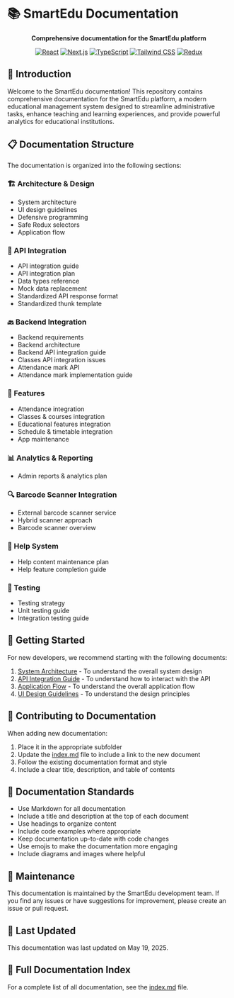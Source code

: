 # 📚 SmartEdu Documentation

<div align="center">

**Comprehensive documentation for the SmartEdu platform**

[![React](https://img.shields.io/badge/React-18-blue.svg)](https://reactjs.org/)
[![Next.js](https://img.shields.io/badge/Next.js-14-black.svg)](https://nextjs.org/)
[![TypeScript](https://img.shields.io/badge/TypeScript-5-blue.svg)](https://www.typescriptlang.org/)
[![Tailwind CSS](https://img.shields.io/badge/Tailwind-3-38B2AC.svg)](https://tailwindcss.com/)
[![Redux](https://img.shields.io/badge/Redux-4-764ABC.svg)](https://redux.js.org/)

</div>

## 🌟 Introduction

Welcome to the SmartEdu documentation! This repository contains comprehensive documentation for the SmartEdu platform, a modern educational management system designed to streamline administrative tasks, enhance teaching and learning experiences, and provide powerful analytics for educational institutions.

## 📋 Documentation Structure

The documentation is organized into the following sections:

### 🏗️ Architecture & Design
- System architecture
- UI design guidelines
- Defensive programming
- Safe Redux selectors
- Application flow

### 🔌 API Integration
- API integration guide
- API integration plan
- Data types reference
- Mock data replacement
- Standardized API response format
- Standardized thunk template

### 🔙 Backend Integration
- Backend requirements
- Backend architecture
- Backend API integration guide
- Classes API integration issues
- Attendance mark API
- Attendance mark implementation guide

### 📱 Features
- Attendance integration
- Classes & courses integration
- Educational features integration
- Schedule & timetable integration
- App maintenance

### 📊 Analytics & Reporting
- Admin reports & analytics plan

### 🔍 Barcode Scanner Integration
- External barcode scanner service
- Hybrid scanner approach
- Barcode scanner overview

### 📘 Help System
- Help content maintenance plan
- Help feature completion guide

### 🧪 Testing
- Testing strategy
- Unit testing guide
- Integration testing guide

## 🚀 Getting Started

For new developers, we recommend starting with the following documents:

1. [System Architecture](./architecture/system-architecture.md) - To understand the overall system design
2. [API Integration Guide](./api/ApiGuide.md) - To understand how to interact with the API
3. [Application Flow](./frontend/flow.md) - To understand the overall application flow
4. [UI Design Guidelines](./ui/apple-inspired-design.md) - To understand the design principles

## 👥 Contributing to Documentation

When adding new documentation:

1. Place it in the appropriate subfolder
2. Update the [index.md](./index.md) file to include a link to the new document
3. Follow the existing documentation format and style
4. Include a clear title, description, and table of contents

## 📝 Documentation Standards

- Use Markdown for all documentation
- Include a title and description at the top of each document
- Use headings to organize content
- Include code examples where appropriate
- Keep documentation up-to-date with code changes
- Use emojis to make the documentation more engaging
- Include diagrams and images where helpful

## 🔄 Maintenance

This documentation is maintained by the SmartEdu development team. If you find any issues or have suggestions for improvement, please create an issue or pull request.

## 📅 Last Updated

This documentation was last updated on May 19, 2025.

## 📖 Full Documentation Index

For a complete list of all documentation, see the [index.md](./index.md) file.
